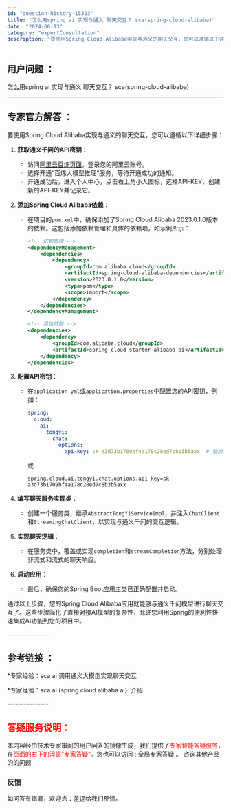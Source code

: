 ```yaml
---
id: "question-history-15323"
title: "怎么用spring ai 实现与通义 聊天交互？ sca(spring-cloud-alibaba)"
date: "2024-06-13"
category: "expertConsultation"
description: "要使用Spring Cloud Alibaba实现与通义的聊天交互，您可以遵循以下详细步骤：1. **获取通义千问的API密钥**：   - 访问[阿里云百炼页面](https://www.aliyun.com/product/bailian)，登录您的阿里云账号。   - 选择开通“百炼大模型推理"
---
```


## 用户问题 ： 
 怎么用spring ai 实现与通义 聊天交互？ sca(spring-cloud-alibaba) 

---------------
## 专家官方解答 ：

要使用Spring Cloud Alibaba实现与通义的聊天交互，您可以遵循以下详细步骤：

1. **获取通义千问的API密钥**：
   - 访问[阿里云百炼页面](https://www.aliyun.com/product/bailian)，登录您的阿里云账号。
   - 选择开通“百炼大模型推理”服务，等待开通成功的通知。
   - 开通成功后，进入个人中心，点击右上角小人图标，选择API-KEY，创建新的API-KEY并记录它。

2. **添加Spring Cloud Alibaba依赖**：
   - 在项目的`pom.xml`中，确保添加了Spring Cloud Alibaba 2023.0.1.0版本的依赖。这包括添加依赖管理和具体的依赖项，如示例所示：
     ```xml
     <!-- 依赖管理 -->
     <dependencyManagement>
         <dependencies>
             <dependency>
                 <groupId>com.alibaba.cloud</groupId>
                 <artifactId>spring-cloud-alibaba-dependencies</artifactId>
                 <version>2023.0.1.0</version>
                 <type>pom</type>
                 <scope>import</scope>
             </dependency>
         </dependencies>
     </dependencyManagement>
     
     <!-- 具体依赖 -->
     <dependencies>
         <dependency>
             <groupId>com.alibaba.cloud</groupId>
             <artifactId>spring-cloud-starter-alibaba-ai</artifactId>
         </dependency>
     </dependencies>
     ```

3. **配置API密钥**：
   - 在`application.yml`或`application.properties`中配置您的API密钥，例如：
     ```yaml
     spring:
       cloud:
         ai:
           tongyi:
             chat:
               options:
                 api-key: sk-a3d73b1709bf4a178c28ed7c8b3b5axx  # 替换为您的API密钥
     ```
     或
     ```properties
     spring.cloud.ai.tongyi.chat.options.api-key=sk-a3d73b1709bf4a178c28ed7c8b3b5axx
     ```

4. **编写聊天服务实现类**：
   - 创建一个服务类，继承`AbstractTongYiServiceImpl`，并注入`ChatClient`和`StreamingChatClient`，以实现与通义千问的交互逻辑。

5. **实现聊天逻辑**：
   - 在服务类中，覆盖或实现`completion`和`streamCompletion`方法，分别处理非流式和流式的聊天响应。

6. **启动应用**：
   - 最后，确保您的Spring Boot应用主类已正确配置并启动。

通过以上步骤，您的Spring Cloud Alibaba应用就能够与通义千问模型进行聊天交互了。这些步骤简化了直接对接AI模型的复杂性，允许您利用Spring的便利性快速集成AI功能到您的项目中。


<font color="#949494">---------------</font> 


## 参考链接 ：

*专家经验：sca ai 调用通义大模型实现聊天交互 
 
 *专家经验：sca ai (spring cloud alibaba ai）介绍 


 <font color="#949494">---------------</font> 
 


## <font color="#FF0000">答疑服务说明：</font> 

本内容经由技术专家审阅的用户问答的镜像生成，我们提供了<font color="#FF0000">专家智能答疑服务</font>，在<font color="#FF0000">页面的右下的浮窗”专家答疑“</font>。您也可以访问 : [全局专家答疑](https://opensource.alibaba.com/chatBot) 。 咨询其他产品的的问题

### 反馈
如问答有错漏，欢迎点：[差评](https://ai.nacos.io/user/feedbackByEnhancerGradePOJOID?enhancerGradePOJOId=15324)给我们反馈。
